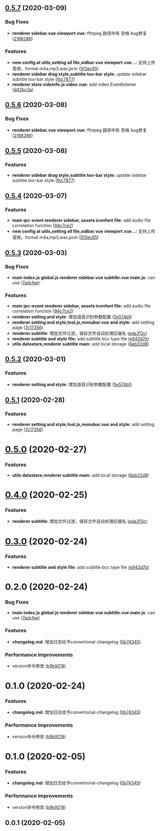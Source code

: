 ## [0.5.7](https://github.com/huskyAreYouScared/subtitle/compare/v0.5.3...v0.5.7) (2020-03-09)


### Bug Fixes

* **renderer sidebar.vue viewport.vue:** ffmpeg 路径中有 空格 bug修复 ([2188286](https://github.com/huskyAreYouScared/subtitle/commit/218828676394f0179affa618580c32deb5ee224d))


### Features

* **new config at utils,setting all file,sidbar.vue viewport.vue ..:** 支持上传音频，format m4a,mp3,wav,pcm ([5f3ec65](https://github.com/huskyAreYouScared/subtitle/commit/5f3ec650c89fcbb2b3580810b7a67336454169a0))
* **renderer sidebar drag style,subtitle too-bar style:** update sidebar subtitle too-bar style ([fbc7877](https://github.com/huskyAreYouScared/subtitle/commit/fbc78778013f39f2ed8c8305f4b84c560347b4c1))
* **renderer store videinfo.js video.vue:** add video Eventlistener ([d42bc3a](https://github.com/huskyAreYouScared/subtitle/commit/d42bc3afc66a79601f0e390a608f92566b55a8c3))



## [0.5.6](https://github.com/huskyAreYouScared/subtitle/compare/v0.5.5...v0.5.6) (2020-03-08)


### Bug Fixes

* **renderer sidebar.vue viewport.vue:** ffmpeg 路径中有 空格 bug修复 ([2188286](https://github.com/huskyAreYouScared/subtitle/commit/218828676394f0179affa618580c32deb5ee224d))



## [0.5.5](https://github.com/huskyAreYouScared/subtitle/compare/v0.5.4...v0.5.5) (2020-03-08)


### Features

* **renderer sidebar drag style,subtitle too-bar style:** update sidebar subtitle too-bar style ([fbc7877](https://github.com/huskyAreYouScared/subtitle/commit/fbc78778013f39f2ed8c8305f4b84c560347b4c1))



## [0.5.4](https://github.com/huskyAreYouScared/subtitle/compare/v0.5.2...v0.5.4) (2020-03-07)


### Features

* **main ipc-event renderer sidebar, assets iconfont file:** add audio file correlation function ([94c7ce2](https://github.com/huskyAreYouScared/subtitle/commit/94c7ce2e605dac447f8620f30535cfcaea51be12))
* **new config at utils,setting all file,sidbar.vue viewport.vue ..:** 支持上传音频，format m4a,mp3,wav,pcm ([5f3ec65](https://github.com/huskyAreYouScared/subtitle/commit/5f3ec650c89fcbb2b3580810b7a67336454169a0))



## [0.5.3](https://github.com/huskyAreYouScared/subtitle/compare/v0.1.0...v0.5.3) (2020-03-03)


### Bug Fixes

* **main index.js global.js renderer sidebar.vue subtitle.vue main.js:** can use ([7adcfee](https://github.com/huskyAreYouScared/subtitle/commit/7adcfeef542b9dc7f4bcc5d0c6d3ebf5165e902d))


### Features

* **main ipc-event renderer sidebar, assets iconfont file:** add audio file correlation function ([94c7ce2](https://github.com/huskyAreYouScared/subtitle/commit/94c7ce2e605dac447f8620f30535cfcaea51be12))
* **renderer setting and style:** 增加语音识别参数配置 ([5e574b1](https://github.com/huskyAreYouScared/subtitle/commit/5e574b163287b04a4b3509d2132a1fae4efbadea))
* **renderer setting and style,tool.js,menubar.vue and style:** add setting page ([7c17356](https://github.com/huskyAreYouScared/subtitle/commit/7c173565fa3b6b1e275002bd2388c9001d9c64ad))
* **renderer subtitle:** 增加文件过滤，保存文件自动处理后缀名 ([eda313c](https://github.com/huskyAreYouScared/subtitle/commit/eda313c400953dc88ad89c3c38f3d5dfe9546449))
* **renderer subtitle and style file:** add subtitle bcc type file ([e942d7b](https://github.com/huskyAreYouScared/subtitle/commit/e942d7bdd3764008d9cef6045eb01f5da6bfae61))
* **utils datastore,renderer subtitle main:** add local storage ([8ab22d8](https://github.com/huskyAreYouScared/subtitle/commit/8ab22d80330f4fc2bc18ca4d3390d909c10ad489))



## [0.5.2](https://github.com/huskyAreYouScared/subtitle/compare/v0.5.1...v0.5.2) (2020-03-01)


### Features

* **renderer setting and style:** 增加语音识别参数配置 ([5e574b1](https://github.com/huskyAreYouScared/subtitle/commit/5e574b163287b04a4b3509d2132a1fae4efbadea))



## [0.5.1](https://github.com/huskyAreYouScared/subtitle/compare/v0.5.0...v0.5.1) (2020-02-28)


### Features

* **renderer setting and style,tool.js,menubar.vue and style:** add setting page ([7c17356](https://github.com/huskyAreYouScared/subtitle/commit/7c173565fa3b6b1e275002bd2388c9001d9c64ad))



# [0.5.0](https://github.com/huskyAreYouScared/subtitle/compare/v0.4.0...v0.5.0) (2020-02-27)


### Features

* **utils datastore,renderer subtitle main:** add local storage ([8ab22d8](https://github.com/huskyAreYouScared/subtitle/commit/8ab22d80330f4fc2bc18ca4d3390d909c10ad489))



# [0.4.0](https://github.com/huskyAreYouScared/subtitle/compare/v0.3.0...v0.4.0) (2020-02-25)


### Features

* **renderer subtitle:** 增加文件过滤，保存文件自动处理后缀名 ([eda313c](https://github.com/huskyAreYouScared/subtitle/commit/eda313c400953dc88ad89c3c38f3d5dfe9546449))



# [0.3.0](https://github.com/huskyAreYouScared/subtitle/compare/v0.2.0...v0.3.0) (2020-02-24)


### Features

* **renderer subtitle and style file:** add subtitle bcc type file ([e942d7b](https://github.com/huskyAreYouScared/subtitle/commit/e942d7bdd3764008d9cef6045eb01f5da6bfae61))



# 0.2.0 (2020-02-24)


### Bug Fixes

* **main index.js global.js renderer sidebar.vue subtitle.vue main.js:** can use ([7adcfee](https://github.com/huskyAreYouScared/subtitle/commit/7adcfeef542b9dc7f4bcc5d0c6d3ebf5165e902d))


### Features

* **changelog.md:** 增加日志给予convertional-changelog ([0b74345](https://github.com/huskyAreYouScared/subtitle/commit/0b74345450d73194cc9f3a0203e7fc72722e4f1b))


### Performance Improvements

* version命令修改 ([b9b9218](https://github.com/huskyAreYouScared/subtitle/commit/b9b9218bdfe167b86d7fba3808306926a44c7a90))



# 0.1.0 (2020-02-24)


### Features

* **changelog.md:** 增加日志给予convertional-changelog ([0b74345](https://github.com/huskyAreYouScared/subtitle/commit/0b74345450d73194cc9f3a0203e7fc72722e4f1b))


### Performance Improvements

* version命令修改 ([b9b9218](https://github.com/huskyAreYouScared/subtitle/commit/b9b9218bdfe167b86d7fba3808306926a44c7a90))



# 0.1.0 (2020-02-05)


### Features

* **changelog.md:** 增加日志给予convertional-changelog ([0b74345](https://github.com/huskyAreYouScared/subtitle/commit/0b74345450d73194cc9f3a0203e7fc72722e4f1b))


### Performance Improvements

* version命令修改 ([b9b9218](https://github.com/huskyAreYouScared/subtitle/commit/b9b9218bdfe167b86d7fba3808306926a44c7a90))



## 0.0.1 (2020-02-05)



